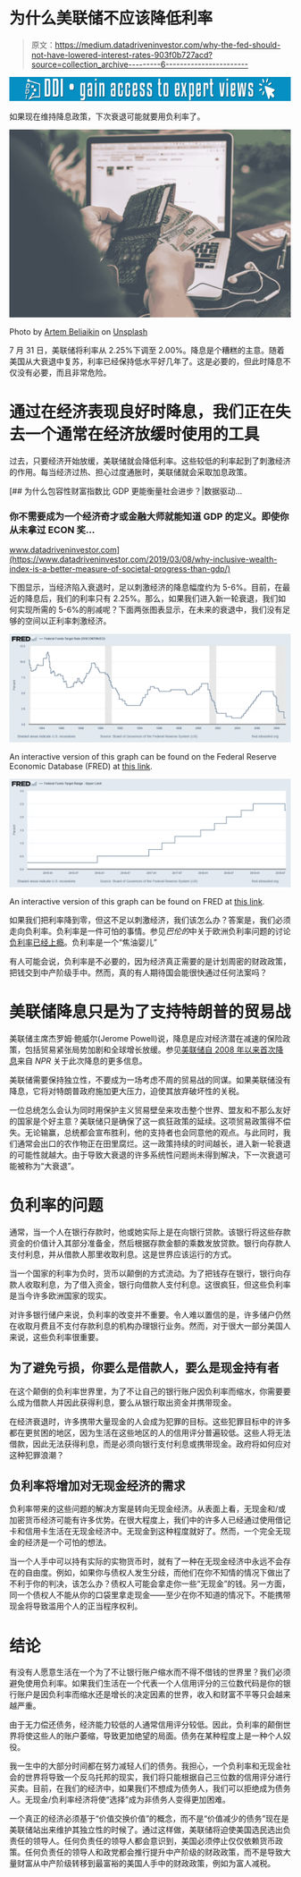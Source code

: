 # 为什么美联储不应该降低利率

> 原文：<https://medium.datadriveninvestor.com/why-the-fed-should-not-have-lowered-interest-rates-903f0b727acd?source=collection_archive---------6----------------------->

[![](img/b0426f749bc8155e7f8997aa75ac95db.png)](http://www.track.datadriveninvestor.com/1B9E)

如果现在维持降息政策，下次衰退可能就要用负利率了。

![](img/817755790d65ed750465e44e7dde8e93.png)

Photo by [Artem Beliaikin](https://unsplash.com/@belart84?utm_source=medium&utm_medium=referral) on [Unsplash](https://unsplash.com?utm_source=medium&utm_medium=referral)

7 月 31 日，美联储将利率从 2.25%下调至 2.00%。降息是个糟糕的主意。随着美国从大衰退中复苏，利率已经保持低水平好几年了。这是必要的，但此时降息不仅没有必要，而且非常危险。

# 通过在经济表现良好时降息，我们正在失去一个通常在经济放缓时使用的工具

过去，只要经济开始放缓，美联储就会降低利率。这些较低的利率起到了刺激经济的作用。每当经济过热、担心过度通胀时，美联储就会采取加息政策。

[](https://www.datadriveninvestor.com/2019/03/08/why-inclusive-wealth-index-is-a-better-measure-of-societal-progress-than-gdp/) [## 为什么包容性财富指数比 GDP 更能衡量社会进步？|数据驱动…

### 你不需要成为一个经济奇才或金融大师就能知道 GDP 的定义。即使你从未拿过 ECON 奖…

www.datadriveninvestor.com](https://www.datadriveninvestor.com/2019/03/08/why-inclusive-wealth-index-is-a-better-measure-of-societal-progress-than-gdp/) 

下图显示，当经济陷入衰退时，足以刺激经济的降息幅度约为 5-6%。目前，在最近的降息后，我们的利率只有 2.25%。那么，如果我们进入新一轮衰退，我们如何实现所需的 5-6%的削减呢？下面两张图表显示，在未来的衰退中，我们没有足够的空间以正利率刺激经济。

![](img/943ae1c167e2387ad3fa7c87991bc2ee.png)

An interactive version of this graph can be found on the Federal Reserve Economic Database (FRED) at [this link](https://fred.stlouisfed.org/series/DFEDTAR).

![](img/126cab8832ce83ad763ece7c714d9b4a.png)

An interactive version of this graph can be found on FRED at [this link](https://fred.stlouisfed.org/series/DFEDTARU).

如果我们把利率降到零，但这不足以刺激经济，我们该怎么办？答案是，我们必须走向负利率。负利率是一件可怕的事情。参见*巴伦的*中关于欧洲负利率问题的讨论[负利率已经上瘾](https://www.barrons.com/articles/negative-interest-rates-europe-51558452806)。负利率是一个“焦油婴儿”

有人可能会说，负利率是不必要的，因为经济真正需要的是计划周密的财政政策，把钱交到中产阶级手中。然而，真的有人期待国会能很快通过任何法案吗？

# 美联储降息只是为了支持特朗普的贸易战

美联储主席杰罗姆·鲍威尔(Jerome Powell)说，降息是应对经济潜在减速的保险政策，包括贸易紧张局势加剧和全球增长放缓。参见[美联储自 2008 年以来首次降息](https://www.npr.org/2019/07/31/734060292/fed-cuts-interest-rates-for-1st-time-since-2008)来自 *NPR* 关于此次降息的更多信息。

美联储需要保持独立性，不要成为一场考虑不周的贸易战的同谋。如果美联储没有降息，它将对特朗普政府施加更大压力，迫使其放弃破坏性的关税。

一位总统怎么会认为同时用保护主义贸易壁垒来攻击整个世界、盟友和不那么友好的国家是个好主意？美联储只是确保了这一疯狂政策的延续。这项贸易政策得不偿失。无论输赢，总统都会宣布胜利，他的支持者也会同意他的观点。与此同时，我们通常会出口的农作物正在田里腐烂。这一政策持续的时间越长，进入新一轮衰退的可能性就越大。由于导致大衰退的许多系统性问题尚未得到解决，下一次衰退可能被称为“大衰退”。

# 负利率的问题

通常，当一个人在银行存款时，他或她实际上是在向银行贷款。该银行将这些存款资金的价值计入其部分准备金，然后根据存款金额的乘数发放贷款。银行向存款人支付利息，并从借款人那里收取利息。这是世界应该运行的方式。

当一个国家的利率为负时，货币以颠倒的方式流动。为了把钱存在银行，银行向存款人收取利息，为了借入资金，银行向借款人支付利息。这很疯狂，但这些负利率是当今许多欧洲国家的现实。

对许多银行储户来说，负利率的改变并不重要。令人难以置信的是，许多储户仍然在收取月费且不支付存款利息的机构办理银行业务。然而，对于很大一部分美国人来说，这些负利率很重要。

## 为了避免亏损，你要么是借款人，要么是现金持有者

在这个颠倒的负利率世界里，为了不让自己的银行账户因负利率而缩水，你需要要么成为借款人并因此获得利息，要么从银行取出资金并携带现金。

在经济衰退时，许多携带大量现金的人会成为犯罪的目标。这些犯罪目标中的许多都在更贫困的地区，因为生活在这些地区的人的信用评分普遍较低。这些人将无法借款，因此无法获得利息，而是必须向银行支付利息或携带现金。政府将如何应对这种犯罪浪潮？

## 负利率将增加对无现金经济的需求

负利率带来的这些问题的解决方案是转向无现金经济。从表面上看，无现金和/或加密货币经济可能有许多优势。在很大程度上，我们中的许多人已经通过使用借记卡和信用卡生活在无现金经济中。无现金到这种程度就好了。然而，一个完全无现金的经济是一个可怕的想法。

当一个人手中可以持有实际的实物货币时，就有了一种在无现金经济中永远不会存在的自由度。例如，如果你与债权人发生分歧，而他们在你不知情的情况下做出了不利于你的判决，该怎么办？债权人可能会拿走你一些“无现金”的钱。另一方面，同一个债权人不能从你的口袋里拿走现金——至少在你不知道的情况下。不能携带现金将导致滥用个人的正当程序权利。

# 结论

有没有人愿意生活在一个为了不让银行账户缩水而不得不借钱的世界里？我们必须避免使用负利率。如果我们生活在一个代表一个人信用评分的三位数代码是你的银行账户是因负利率而缩水还是增长的决定因素的世界，收入和财富不平等只会越来越严重。

由于无力偿还债务，经济能力较低的人通常信用评分较低。因此，负利率的颠倒世界将使这些人的账户萎缩，导致更加绝望的局面。债务在某种程度上是一种个人奴役。

我一生中的大部分时间都在努力减轻人们的债务。我担心，一个负利率和无现金社会的世界将导致一个反乌托邦的现实，我们将只能根据自己三位数的信用评分进行买卖。目前，在我们的经济中，如果我们不想成为债务人，我们可以拒绝成为债务人。无现金/负利率经济将使“选择”成为非债务人变得更加困难。

一个真正的经济必须基于“价值交换价值”的概念，而不是“价值减少的债务”现在是美联储站出来维护其独立性的时候了。通过这样做，美联储将迫使美国选民选出负责任的领导人。任何负责任的领导人都会意识到，美国必须停止仅仅依赖货币政策。任何负责任的领导人和政党都会推行提升中产阶级的财政政策，而不是导致大量财富从中产阶级转移到最富裕的美国人手中的财政政策，例如为富人减税。